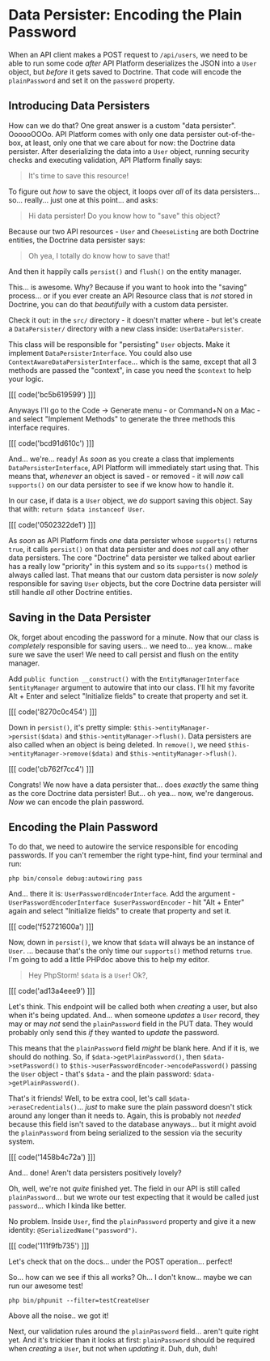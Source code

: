 # Data Persister: Encoding the Plain Password

When an API client makes a POST request to `/api/users`, we need to be able to run
some code *after* API Platform deserializes the JSON into a `User` object, but
*before* it gets saved to Doctrine. That code will encode the `plainPassword`
and set it on the `password` property.

## Introducing Data Persisters

How can we do that? One great answer is a custom "data persister". OooooOOOo.
API Platform comes with only one data persister out-of-the-box, at least, only
one that we care about for now: the Doctrine data persister. After deserializing
the data into a `User` object, running security checks and executing validation,
API Platform finally says:

> It's time to save this resource!

To figure out *how* to save the object, it loops over *all* of its data persisters...
so... really... just one at this point... and asks:

> Hi data persister! Do you know how to "save" this object?

Because our two API resources - `User` and `CheeseListing` are both Doctrine
entities, the Doctrine data persister says:

> Oh yea, I totally do know how to save that!

And then it happily calls `persist()` and `flush()` on the entity manager.

This... is awesome. Why? Because if you want to hook into the "saving" process...
or if you ever create an API Resource class that is *not* stored in Doctrine, you
can do that *beautifully* with a custom data persister.

Check it out: in the `src/` directory - it doesn't matter where - but let's create
a `DataPersister/` directory with a new class inside: `UserDataPersister`.

This class will be responsible for "persisting" `User` objects. Make it implement
`DataPersisterInterface`. You could also use `ContextAwareDataPersisterInterface`...
which is the same, except that all 3 methods are passed the "context", in case
you need the `$context` to help your logic.

[[[ code('bc5b619599') ]]]

Anyways I'll go to the Code -> Generate menu - or Command+N on a Mac - and select
"Implement Methods" to generate the three methods this interface requires.

[[[ code('bcd91d610c') ]]]

And... we're... ready! As *soon* as you create a class that implements
`DataPersisterInterface`, API Platform will immediately start using that. This
means that, *whenever* an object is saved - or removed - it will *now* call
`supports()` on our data persister to see if we know how to handle it.

In our case, if data is a `User` object, we *do* support saving this object.
Say that with: `return $data instanceof User`.

[[[ code('0502322de1') ]]]

As *soon* as API Platform finds *one* data persister whose `supports()` returns
`true`, it calls `persist()` on that data persister and does *not* call any
other data persisters. The core "Doctrine" data persister we talked about earlier
has a really low "priority" in this system and so its `supports()` method is always
called last. That means that our custom data persister is now *solely* responsible
for saving `User` objects, but the core Doctrine data persister will still handle
*all* other Doctrine entities.

## Saving in the Data Persister

Ok, forget about encoding the password for a minute. Now that our class is *completely*
responsible for saving users... we need to... yea know... make sure we save the
user! We need to call persist and flush on the entity manager.

Add `public function __construct()` with the `EntityManagerInterface $entityManager`
argument to autowire that into our class. I'll hit my favorite Alt + Enter and
select "Initialize fields" to create that property and set it.

[[[ code('8270c0c454') ]]]

Down in `persist()`, it's pretty simple: `$this->entityManager->persist($data)`
and `$this->entityManager->flush()`. Data persisters are also called when an object
is being deleted. In `remove()`, we need `$this->entityManager->remove($data)`
and `$this->entityManager->flush()`.

[[[ code('cb762f7cc4') ]]]

Congrats! We now have a data persister that... does *exactly* the same thing as
the core Doctrine data persister! But... oh yea... now, we're dangerous. *Now*
we can encode the plain password.

## Encoding the Plain Password

To do that, we need to autowire the service responsible for encoding passwords.
If you can't remember the right type-hint, find your terminal and run:

```terminal
php bin/console debug:autowiring pass
```

And... there it is: `UserPasswordEncoderInterface`. Add the argument -
`UserPasswordEncoderInterface $userPasswordEncoder` - hit "Alt + Enter" again
and select "Initialize fields" to create that property and set it.

[[[ code('f52721600a') ]]]

Now, down in `persist()`, we know that `$data` will always be an instance of `User`.
... because that's the only time our `supports()` method returns `true`. I'm going
to add a little PHPdoc above this to help my editor.

> Hey PhpStorm! `$data` is a `User`! Ok?,

[[[ code('ad13a4eee9') ]]]

Let's think. This endpoint will be called both when *creating* a user, but also
when it's being updated. And... when someone *updates* a `User` record, they may
or may *not* send the `plainPassword` field in the PUT data. They would probably
only send this *if* they wanted to *update* the password.

This means that the `plainPassword` field *might* be blank here. And if it is,
we should do nothing. So, if `$data->getPlainPassword()`, then
`$data->setPassword()` to `$this->userPasswordEncoder->encodePassword()` passing
the `User` object - that's `$data` - and the plain password:
`$data->getPlainPassword()`.

That's it friends! Well, to be extra cool, let's call `$data->eraseCredentials()`...
*just* to make sure the plain password doesn't stick around any longer than it
needs to. Again, this is probably not *needed* because this field isn't saved
to the database anyways... but it might avoid the `plainPassword` from being
serialized to the session via the security system.

[[[ code('1458b4c72a') ]]]

And... done! Aren't data persisters positively lovely?

Oh, well, we're not *quite* finished yet. The field in our API is still called
`plainPassword`... but we wrote our test expecting that it would be called just
`password`... which I kinda like better.

No problem. Inside `User`, find the `plainPassword` property and give it a new
identity: `@SerializedName("password")`.

[[[ code('111f9fb735') ]]]

Let's check that on the docs... under the POST operation... perfect!

So... how can we see if this all works? Oh... I don't know... maybe we can run
our awesome test!

```terminal
php bin/phpunit --filter=testCreateUser
```

Above all the noise.. we got it!

Next, our validation rules around the `plainPassword` field... aren't quite right
yet. And it's trickier than it looks at first: `plainPassword` should be required
when *creating* a `User`, but not when *updating* it. Duh, duh, duh!
